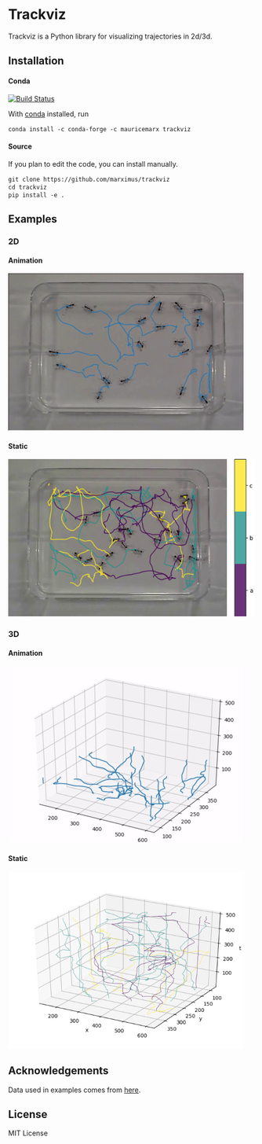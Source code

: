 # Trackviz
Trackviz is a Python library for visualizing trajectories in 2d/3d.

## Installation
#### Conda
[![Build Status](https://travis-ci.com/marximus/trackviz.svg?branch=master)](https://travis-ci.com/marximus/trackviz)

With [conda](https://conda.io/docs/index.html) installed, run
```
conda install -c conda-forge -c mauricemarx trackviz
```

#### Source
If you plan to edit the code, you can install manually.
```
git clone https://github.com/marximus/trackviz
cd trackviz
pip install -e .
```

## Examples
### 2D
#### Animation
![](examples/output/animate_2d.gif)
#### Static
<img src="examples/output/static_2d_color_labels.png" height="320">

### 3D
#### Animation
![](examples/output/animate_3d.gif)
#### Static
<img src="examples/output/static_3d_color_labels.png" height="360">


## Acknowledgements
Data used in examples comes from [here](http://www.eecs.qmul.ac.uk/~andrea/thdt.html).

## License
MIT License
